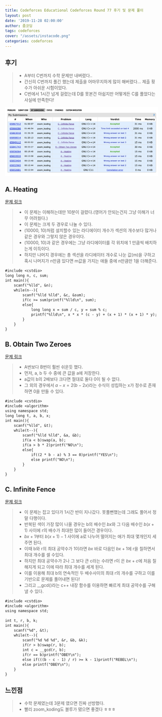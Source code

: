 ```yaml
---
title: Codeforces Educational Codeforces Round 77 후기 및 문제 풀이
layout: post
date: '2019-11-28 02:00:00'
author: 줌코딩
tags: codeforces
cover: "/assets/instacode.png"
categories: codeforces
---
```


## 후기

>* A부터 C번까지 수학 문제만 내버렸다..
>* 간신히 C번까지 풀긴 했는데 제출을 어마무지하게 많이 해버렸다... 제출 횟수가 아쉬운 시험이었다.
>* C번에서 1시간 넘게 걸렸는데 D를 못본건 아쉽지만 어떻게든 C를 풀었다는 사실에 만족한다!

![사진](/assets/codeforces-77.png)

## A. Heating

[문제 링크](https://codeforces.com/contest/1260/problem/A)

>* 이 문제는 이해하는데만 10분이 걸렸다.(영어가 안되는건지 그냥 이해가 너무 어려웠다.)
>* 이 문제는 크게 두 경우로 나눌 수 있다.
>* (10000, 10)처럼 설치할수 있는 라디에이터 개수가 섹션의 개수보다 많거나 같은 경우와 그렇지 않은 경우이다.
>* (10000, 10)과 같은 경우에는 그냥 라디에이터를 각 위치에 1 만큼씩 배치하는게 이득이다.
>* 하지만 나머지 경우에는 총 섹션을 라디에이터 개수로 나눈 값(m)을 구하고혹시 나머지가 n만큼 있다면 m값을 가지는 애들 중에 n만큼만 1을 더해준다.

    #include <cstdio>
    long long n, c, sum;
    int main(){
        scanf("%lld", &n);
        while(n--){
            scanf("%lld %lld", &c, &sum);
            if(c >= sum)printf("%lld\n", sum);
            else{
                long long x = sum / c, y = sum % c;
                printf("%lld\n", x * x * (c - y) + (x + 1) * (x + 1) * y); 
            }
        }
    }

## B. Obtain Two Zeroes

[문제 링크](https://codeforces.com/contest/1260/problem/B)

>* A번보다 B번이 훨씬 쉬운듯 했다.
>* 먼저, a, b 두 수 중에 큰 값을 a에 저장한다.
>* a값이 b의 2배보다 크다면 절대로 둘다 0이 될 수 없다.
>* 그 외의 경우에서 $a - x = 2(b - 2x)$라는 수식이 성립하는 x가 정수로 존재하면 0을 만들 수 있다.

    #include <cstdio>
    #include <algorithm>
    using namespace std;
    long long t, a, b, x;
    int main(){
        scanf("%lld", &t);
        while(t--){
            scanf("%lld %lld", &a, &b);
            if(a < b)swap(a, b);
            if(a > b * 2)printf("NO\n");
            else{
                if((2 * b - a) % 3 == 0)printf("YES\n");
                else printf("NO\n");
            }
        }
    }

## C. Infinite Fence

[문제 링크](https://codeforces.com/contest/1260/problem/C)

>* 이 문제는 잡고 있다가 1시간 반이 지나갔다. 못풀뻔했는데 그래도 풀어서 정말 다행이다.
>* 반복된 색이 가장 많이 나올 경우는 b의 배수인 $bx$와 그 다음 배수인 $b(x+1)$ 사이에 r의 배수가 최대한 많이 들어간 경우이다.
>* $bx + 1$부터 $b(x + 1) - 1$ 사이에 a로 나누어 떨어지는 애가 최대 몇개인지 세주면 된다.
>* 이때 b와 r의 최대 공약수가 1이라면 $bx$ 바로 다음인 $bx + 1$에 r을 칠하면서 최대 개수를 셀 수있다.
>* 하지만 최대 공약수가 2나 그 보다 큰 c라는 수라면 r이 은 $bx + c$에 처음 칠해지게 되고 이에 따라 최대 개수를 세게 된다.
>* 이를 이용해 최대 b의 연속적인 두 배수사이의 최대 r의 개수를 구하고 이를 기반으로 문제를 풀어내면 된다!
>* 그리고 __gcd()라는 c++ 내장 함수를 이용하면 빠르게 최대 공약수를 구해낼 수 있다.

    #include <cstdio>
    #include <algorithm>
    using namespace std;

    int t, r, b, k;
    int main(){
        scanf("%d", &t);
        while(t--){
            scanf("%d %d %d", &r, &b, &k);
            if(r > b)swap(r, b);
            int c = __gcd(r, b);
            if(r == b)printf("OBEY\n");
            else if(((b - c - 1) / r) >= k - 1)printf("REBEL\n");
            else printf("OBEY\n");
        }
    }

## 느낀점

>* 수학 문제였는데 3문제 였으면 진짜 선방했다.
>* 빨리 zoom_koding도 블루가 됐으면 좋겠다 ㅎㅎㅎ